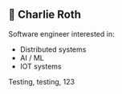 ## 🥷 Charlie Roth

Software engineer interested in:

- Distributed systems
- AI / ML
- IOT systems

Testing, testing, 123
